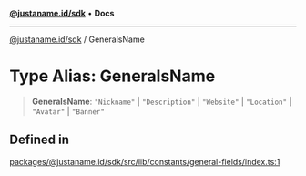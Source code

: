 [**@justaname.id/sdk**](../README.md) • **Docs**

***

[@justaname.id/sdk](../globals.md) / GeneralsName

# Type Alias: GeneralsName

> **GeneralsName**: `"Nickname"` \| `"Description"` \| `"Website"` \| `"Location"` \| `"Avatar"` \| `"Banner"`

## Defined in

[packages/@justaname.id/sdk/src/lib/constants/general-fields/index.ts:1](https://github.com/JustaName-id/JustaName-sdk/blob/7430def13fc61cd3fc8b89d25e0869ee390cc2d0/packages/@justaname.id/sdk/src/lib/constants/general-fields/index.ts#L1)
